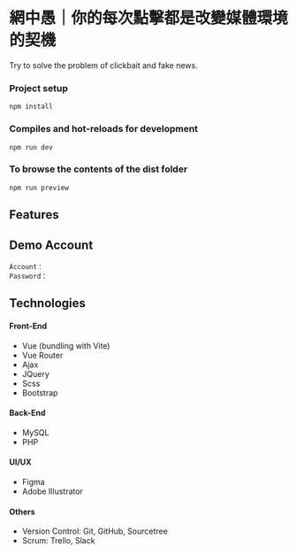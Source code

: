 # 網中愚｜你的每次點擊都是改變媒體環境的契機
Try to solve the problem of clickbait and fake news.

### Project setup

```
npm install
```

### Compiles and hot-reloads for development

```
npm run dev
```

### To browse the contents of the dist folder

```
npm run preview
```

## Features

## Demo Account

```
Account： 
Password： 
```

## Technologies
#### Front-End
* Vue (bundling with Vite)
* Vue Router
* Ajax
* JQuery
* Scss
* Bootstrap

#### Back-End
* MySQL
* PHP

#### UI/UX
* Figma
* Adobe Illustrator

#### Others
* Version Control: Git, GitHub, Sourcetree
* Scrum: Trello, Slack
